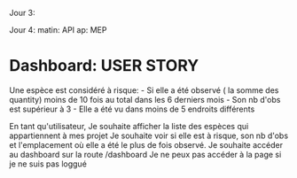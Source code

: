 Jour 3: 


Jour 4:
matin: API
ap: MEP



# Dashboard: USER STORY

Une espèce est considéré à risque:
    - Si elle a été observé ( la somme des quantity) moins de 10 fois au total dans les 6 derniers mois 
    - Son nb d'obs est supérieur à 3 
    - Elle a été vu dans moins de 5 endroits différents


En tant qu'utilisateur,
Je souhaite afficher la liste des espèces qui appartiennent à mes projet 
Je souhaite voir si elle est à risque, son nb d'obs et l'emplacement où elle a été le plus de fois observé.
Je souhaite accéder au dashboard sur la route /dashboard
Je ne peux pas accéder à la page si je ne suis pas loggué





